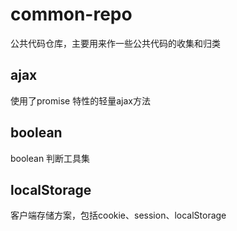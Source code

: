 # common-repo
公共代码仓库，主要用来作一些公共代码的收集和归类

## ajax
使用了promise 特性的轻量ajax方法

## boolean 
boolean 判断工具集

## localStorage
客户端存储方案，包括cookie、session、localStorage
